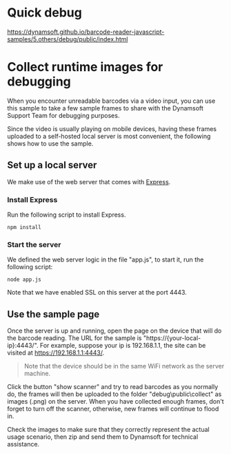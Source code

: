 # Quick debug

https://dynamsoft.github.io/barcode-reader-javascript-samples/5.others/debug/public/index.html

# Collect runtime images for debugging

When you encounter unreadable barcodes via a video input, you can use this sample to take a few sample frames to share with the Dynamsoft Support Team for debugging purposes.

Since the video is usually playing on mobile devices, having these frames uploaded to a self-hosted local server is most convenient, the following shows how to use the sample.

## Set up a local server

We make use of the web server that comes with [Express](https://expressjs.com/).

### Install Express

Run the following script to install Express.

`npm install`

### Start the server

We defined the web server logic in the file "app.js", to start it, run the following script:

`node app.js`

Note that we have enabled SSL on this server at the port 4443.

## Use the sample page

Once the server is up and running, open the page on the device that will do the barcode reading. The URL for the sample is "https://{your-local-ip}:4443/". For example, suppose your ip is 192.168.1.1, the site can be visited at https://192.168.1.1:4443/.

> Note that the device should be in the same WiFi network as the server machine.

Click the button "show scanner" and try to read barcodes as you normally do, the frames will then be uploaded to the folder "debug\public\collect" as images (.png) on the server. When you have collected enough frames, don't forget to turn off the scanner, otherwise, new frames will continue to flood in.

Check the images to make sure that they correctly represent the actual usage scenario, then zip and send them to Dynamsoft for technical assistance.
